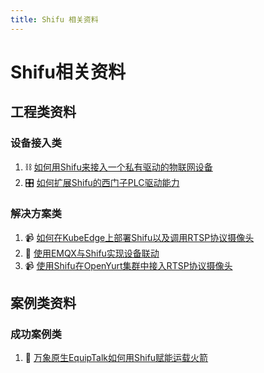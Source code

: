 ```yaml
---
title: Shifu 相关资料
---
```


# Shifu相关资料
## 工程类资料
### 设备接入类
1. :chains: [如何用Shifu来接入一个私有驱动的物联网设备](https://mp.weixin.qq.com/s/Nm4tmd_hi0u0ebkkuOgyuw)
2. :control_knobs: [如何扩展Shifu的西门子PLC驱动能力](https://mp.weixin.qq.com/s/FiZ2p4e1M9ABkF4SS15Qgg)
### 解决方案类
1. :video_camera: [如何在KubeEdge上部署Shifu以及调用RTSP协议摄像头](https://mp.weixin.qq.com/s/x6eJA8jqmcTjdiPpGVyAkw)
2. :dancers: [使用EMQX与Shifu实现设备联动](https://mp.weixin.qq.com/s/OksAvQ4i2Sg9qKFTBsfQjw)
3. :video_camera: [使用Shifu在OpenYurt集群中接入RTSP协议摄像头](https://mp.weixin.qq.com/s/InSWgAQwUK1B3XVyj1Wa8Q)

## 案例类资料
### 成功案例类
1. :rocket: [万象原生EquipTalk如何用Shifu赋能运载火箭](https://mp.weixin.qq.com/s/T-_o2072dk5X0X4NChXUpA)